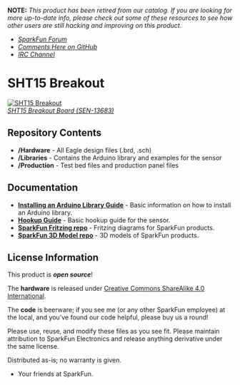 **NOTE:** *This product has been retired from our catalog. If you are looking for more up-to-date info, please check out some of these resources to see how other users are still hacking and improving on this product.*
* *[SparkFun Forum](https://forum.sparkfun.com/)*
* *[Comments Here on GitHub](https://github.com/sparkfun/SHT15_Breakout/issues)*
* *[IRC Channel](https://www.sparkfun.com/news/263)*

SHT15 Breakout
==============
[![SHT15 Breakout](https://cdn.sparkfun.com/assets/parts/1/1/1/3/9/13683-01.jpg)  
*SHT15 Breakout Board (SEN-13683)*](https://www.sparkfun.com/products/13683)

Repository Contents
-------------------
* **/Hardware** - All Eagle design files (.brd, .sch)
* **/Libraries** - Contains the Arduino library and examples for the sensor
* **/Production** - Test bed files and production panel files


Documentation
--------------
* **[Installing an Arduino Library Guide](https://learn.sparkfun.com/tutorials/installing-an-arduino-library)** - Basic information on how to install an Arduino library.
* **[Hookup Guide](https://learn.sparkfun.com/tutorials/sht15-humidity-and-temperature-sensor-hookup-guide)** - Basic hookup guide for the sensor.
* **[SparkFun Fritzing repo](https://github.com/sparkfun/Fritzing_Parts)** - Fritzing diagrams for SparkFun products.
* **[SparkFun 3D Model repo](https://github.com/sparkfun/3D_Models)** - 3D models of SparkFun products. 

License Information
-------------------
This product is _**open source**_! 

The **hardware** is released under [Creative Commons ShareAlike 4.0 International](https://creativecommons.org/licenses/by-sa/4.0/).

The **code** is beerware; if you see me (or any other SparkFun employee) at the local, and you've found our code helpful, please buy us a round!

Please use, reuse, and modify these files as you see fit. Please maintain attribution to SparkFun Electronics and release anything derivative under the same license.

Distributed as-is; no warranty is given.

- Your friends at SparkFun.

